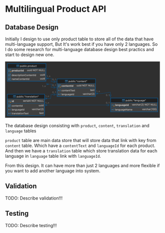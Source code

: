 # Multilingual Product API

## Database Design
Initially I design to use only product table to store all of the data that have multi-language support, But It's work best if you have only 2 languages. So I do some research for multi-language database design best practics and start to design new one.

![db design image](./Multilingual%20Product%20Design.png)

The database design consisting with `product`, `content`, `translation` and `language` tables

`product` table are main data store that will store data that link with key from `content` table. Which have a `contentText` and `languageId` for each product. And then we have a `translation` table which store translation data for each language in `language` table link with `languageId`.

From this design. It can have more than just 2 languages and more flexible if you want to add another language into system.

## Validation
TODO: Describe validation!!!

## Testing
TODO: Describe testing!!!